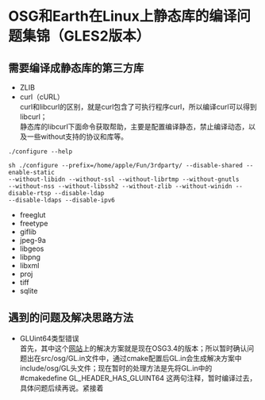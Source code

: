 # OSG和Earth在Linux上静态库的编译问题集锦（GLES2版本）
## 需要编译成静态库的第三方库
- ZLIB
- curl（cURL）  
curl和libcurl的区别，就是curl包含了可执行程序curl，所以编译curl可以得到libcurl；  
静态库的libcurl下面命令获取帮助，主要是配置编译静态，禁止编译动态，以及一些without支持的协议和库等。
```
./configure --help
```
  
```
sh ./configure --prefix=/home/apple/Fun/3rdparty/ --disable-shared --enable-static  
--without-libidn --without-ssl --without-librtmp --without-gnutls   
--without-nss --without-libssh2 --without-zlib --without-winidn --disable-rtsp --disable-ldap   
--disable-ldaps --disable-ipv6
```
- freeglut
- freetype
- giflib
- jpeg-9a
- libgeos
- libpng
- libxml
- proj
- tiff
- sqlite  

## 遇到的问题及解决思路方法
- GLUint64类型错误  
首先，其中这个[网站](http://forum.openscenegraph.org/viewtopic.php?t=15102)上的解决方案就是现在OSG3.4的版本；所以暂时确认问题出在src/osg/GL.in文件中，通过cmake配置后GL.in会生成解决方案中include/osg/GL头文件；现在暂时的处理方法是先将GL.in中的#cmakedefine GL_HEADER_HAS_GLUINT64 这两句注释，暂时编译过去，具体问题后续再说。紧接着